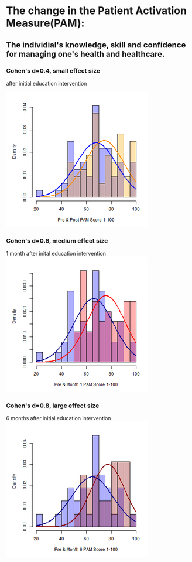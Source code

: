# The change in the Patient Activation Measure(PAM):
## The individial's knowledge, skill and confidence for managing one's health and healthcare.

### Cohen's d=0.4, small effect size
after initial education intervention


![Post](Post.png) 


### Cohen's d=0.6, medium effect size
1 month after inital education intervention
![Month1](Month1.png) 


### Cohen's d=0.8, large effect size
6 months after initial education intervention
![Month6](Month6.png) 

